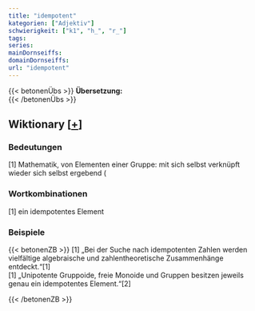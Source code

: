 ```yaml
---
title: "idempotent"
kategorien: ["Adjektiv"]
schwierigkeit: ["k1", "h_", "r_"]
tags:
series:
mainDornseiffs:
domainDornseiffs:
url: "idempotent"
---
```


{{< betonenÜbs >}}
**Übersetzung:**  
{{< /betonenÜbs >}}

## Wiktionary [[+](https://de.wiktionary.org/wiki/idempotent)]

### Bedeutungen
[1] Mathematik, von Elementen einer Gruppe: mit sich selbst verknüpft wieder sich selbst ergebend (  

### Wortkombinationen
[1] ein idempotentes Element  

### Beispiele
{{< betonenZB >}}
[1] „Bei der Suche nach idempotenten Zahlen werden vielfältige algebraische und zahlentheoretische Zusammenhänge entdeckt.“[1]  
[1] „Unipotente Gruppoide, freie Monoide und Gruppen besitzen jeweils genau ein idempotentes Element.“[2]  

{{< /betonenZB >}}

